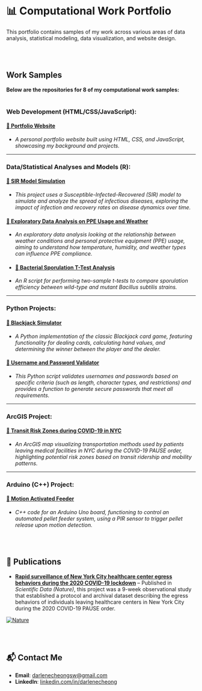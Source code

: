 # 📊 Computational Work Portfolio  
This portfolio contains samples of my work across various areas of data analysis, statistical modeling, data visualization, and website design.

<br><br>

## Work Samples  
**Below are the repositories for 8 of my computational work samples:**
<br><br>
### Web Development (HTML/CSS/JavaScript):
#### [🔗 Portfolio Website](https://github.com/darlenecheong/Personal-Website)
- *A personal portfolio website built using HTML, CSS, and JavaScript, showcasing my background and projects.*
---

### Data/Statistical Analyses and Models (R):
#### [🔗 SIR Model Simulation](https://github.com/darlenecheong/Simulating-Disease-Dynamics)
- *This project uses a Susceptible-Infected-Recovered (SIR) model to simulate and analyze the spread of infectious diseases, exploring the impact of infection and recovery rates on disease dynamics over time.*
#### [🔗 Exploratory Data Analysis on PPE Usage and Weather](https://github.com/darlenecheong/PPE-Usage-Weather-Analysis) 
- *An exploratory data analysis looking at the relationship between weather conditions and personal protective equipment (PPE) usage, aiming to understand how temperature, humidity, and weather types can influence PPE compliance.*
- #### [🔗 Bacterial Sporulation T-Test Analysis](https://github.com/darlenecheong/Sporulation-T-Test) 
- *An R script for performing two-sample t-tests to compare sporulation efficiency between wild-type and mutant Bacillus subtilis strains.*
---

### Python Projects:
#### [🔗 Blackjack Simulator](https://github.com/darlenecheong/Blackjack-Simulator) 
- *A Python implementation of the classic Blackjack card game, featuring functionality for dealing cards, calculating hand values, and determining the winner between the player and the dealer.*

#### [🔗 Username and Password Validator](https://github.com/darlenecheong/Username-Password-Validator)
- *This Python script validates usernames and passwords based on specific criteria (such as length, character types, and restrictions) and provides a function to generate secure passwords that meet all requirements.*
---

### ArcGIS Project:
#### [🔗 Transit Risk Zones during COVID-19 in NYC](https://github.com/darlenecheong/NYC-COVID19-Transit-RiskZones)
- *An ArcGIS map visualizing transportation methods used by patients leaving medical facilities in NYC during the COVID-19 PAUSE order, highlighting potential risk zones based on transit ridership and mobility patterns.*
---

### Arduino (C++) Project:
#### [🔗 Motion Activated Feeder](https://github.com/darlenecheong/Motion-Activated-Feeder)
- *C++ code for an Arduino Uno board, functioning to control an automated pellet feeder system, using a PIR sensor to trigger pellet release upon motion detection.*

<br><br>

## 📄 Publications
- **[Rapid surveillance of New York City healthcare center egress behaviors during the 2020 COVID-19 lockdown](https://www.nature.com/articles/s41597-023-02692-0)** – Published in *Scientific Data (Nature)*, this project was a 9-week observational study that established a protocol and archival dataset describing the egress behaviors of individuals leaving healthcare centers in New York City during the 2020 COVID-19 PAUSE order.

[![Nature](https://img.shields.io/badge/Published%20in-Nature-000000?style=flat&logo=googlescholar&logoColor=white)](https://www.nature.com/articles/s41597-023-02692-0)

<br><br>

## 📬 Contact Me  
- **Email**: [darlenecheongsw@gmail.com](mailto:darlenecheongsw@gmail.com)  
- **LinkedIn**: [linkedin.com/in/darlenecheong](https://www.linkedin.com/in/darlenecheong/)
